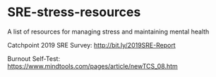 # SRE-stress-resources
A list of resources for managing stress and maintaining mental health

Catchpoint 2019 SRE Survey: http://bit.ly/2019SRE-Report

Burnout Self-Test: https://www.mindtools.com/pages/article/newTCS_08.htm

